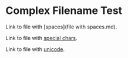 # Complex Filename Test

Link to file with [spaces](file with spaces.md).

Link to file with [special chars](file-with@special#chars$.md).

Link to file with [unicode](файл.md).
